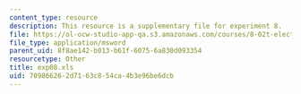 ```yaml
---
content_type: resource
description: This resource is a supplementary file for experiment 8.
file: https://ol-ocw-studio-app-qa.s3.amazonaws.com/courses/8-02t-electricity-and-magnetism-spring-2005/709866262d7163c854ca4b3e96be6dcb_exp08.xls
file_type: application/msword
parent_uid: 8f8ae142-b013-b61f-6075-6a830d093354
resourcetype: Other
title: exp08.xls
uid: 70986626-2d71-63c8-54ca-4b3e96be6dcb
---
```

